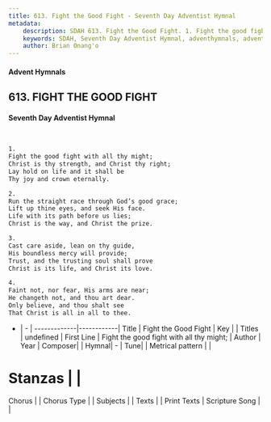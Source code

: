 ```yaml
---
title: 613. Fight the Good Fight - Seventh Day Adventist Hymnal
metadata:
    description: SDAH 613. Fight the Good Fight. 1. Fight the good fight with all thy might; Christ is thy strength, and Christ thy right; Lay hold on life and it shall be Thy joy and crown eternally.
    keywords: SDAH, Seventh Day Adventist Hymnal, adventhymnals, advent hymnals, Fight the Good Fight, Fight the good fight with all thy might; 
    author: Brian Onang'o
---
```


#### Advent Hymnals
## 613. FIGHT THE GOOD FIGHT
#### Seventh Day Adventist Hymnal

```txt


1.
Fight the good fight with all thy might;
Christ is thy strength, and Christ thy right;
Lay hold on life and it shall be
Thy joy and crown eternally.

2.
Run the straight race through God’s good grace;
Lift up thine eyes, and seek His face.
Life with its path before us lies;
Christ is the way, and Christ the prize.

3.
Cast care aside, lean on thy guide,
His boundless mercy will provide;
Trust, and the trusting soul shall prove
Christ is its life, and Christ its love.

4.
Faint not, nor fear, His arms are near;
He changeth not, and thou art dear.
Only believe, and thou shalt see
That Christ is all in all to thee.


```

- |   -  |
-------------|------------|
Title | Fight the Good Fight |
Key |  |
Titles | undefined |
First Line | Fight the good fight with all thy might; |
Author | 
Year | 
Composer|  |
Hymnal|  - |
Tune|  |
Metrical pattern | |
# Stanzas |  |
Chorus |  |
Chorus Type |  |
Subjects |  |
Texts |  |
Print Texts | 
Scripture Song |  |
  
